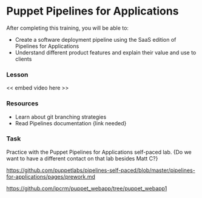 # Puppet Pipelines for Applications

After completing this training, you will be able to:

* Create a software deployment pipeline using the SaaS edition of Pipelines for Applications
* Understand different product features and explain their value and use to clients

### Lesson

<< embed video here >>

### Resources
* Learn about git branching strategies
* Read Pipelines documentation {link needed}

### Task 
Practice with the Puppet Pipelines for Applications self-paced lab. {Do we want to have a different contact on that lab besides Matt C?}


https://github.com/puppetlabs/pipelines-self-paced/blob/master/pipelines-for-applications/pages/prework.md


https://github.com/ipcrm/puppet_webapp/tree/puppet_webapp1
